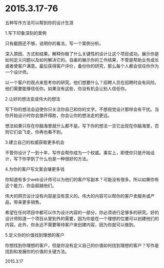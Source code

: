 2015.3.17-76
=============
五种写作方法可以帮到你的设计生涯

1.写下印象深刻的案例  

只有截图还不够，说明你的看法，写一个案例分析。

深入原因、方式和结果。解释你做了什么关键性的设计让这个项目成功。展示你是如何定义问题以及如何解决它的。自豪的展示你的工作结果，不管是帮助业务成长或者使客户满意。最后获得客户评价，备份你的研究，那么每个人都会信任你作为一个设计师。

以一个客户的观点来思考你的研究。他们想要什么？招聘人员在招聘时会有风险。他们需要能够信任你。如果没有这些，你没有机会让别人信任你。

2.让好的想法变成伟大的想法  

写下你的想法会迫使你只关注你自己和你的文字。不想视觉设计那样会有干扰。当你开始设计时你会旗开得胜，你会让你的想法走的更远。

想法如果只存在你脑海里就什么都不是。写下你的想法一旦它出现在你脑海里，否则它们会飞走，你再也看不到。

3.建立自己的权威获取更多机会  

不管你设计了一到十年，写作会帮你成为一个权威。事实上，即使你只是开始设计，写下你学到了什么也是一种很好的方法。

4.为你的客户写文案会赚更多钱  

你知道有多少web设计师可以为他们的客户写副本？可能没有很多。所以如果你有这个能力，你会超越他们。

伟大的网页设计没有内容是没有意义的。伟大的内容可以帮你的客户卖服务或产品，带来更多销售。

希望在任何项目中都可以作为设计内容的一部分，你必须进行足够多的研究。好的设计师知道一个项目从里到外的需要，因为你是在一个理想的位置可以创建他们的内容。此外，你永远不需要等待客户来创建内容，因为你就可以做到。

5.定义你的价值找到理想的客户  

你想找到你理想的客户，但是你没有定义自己的价值如何找到理想的客户？写作是找到和发展你的价值的关键方法。


2015.3.17